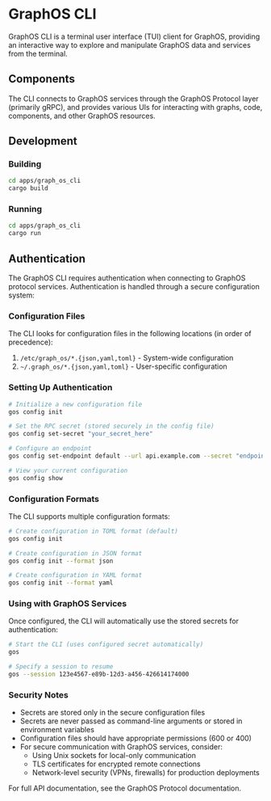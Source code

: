 # GraphOS CLI

GraphOS CLI is a terminal user interface (TUI) client for GraphOS, providing an interactive way to explore and manipulate GraphOS data and services from the terminal.

## Components

The CLI connects to GraphOS services through the GraphOS Protocol layer (primarily gRPC), and provides various UIs for interacting with graphs, code, components, and other GraphOS resources.

## Development

### Building

```bash
cd apps/graph_os_cli
cargo build
```

### Running

```bash
cd apps/graph_os_cli
cargo run
```

## Authentication

The GraphOS CLI requires authentication when connecting to GraphOS protocol services. Authentication is handled through a secure configuration system:

### Configuration Files

The CLI looks for configuration files in the following locations (in order of precedence):

1. `/etc/graph_os/*.{json,yaml,toml}` - System-wide configuration
2. `~/.graph_os/*.{json,yaml,toml}` - User-specific configuration

### Setting Up Authentication

```bash
# Initialize a new configuration file
gos config init

# Set the RPC secret (stored securely in the config file)
gos config set-secret "your_secret_here"

# Configure an endpoint
gos config set-endpoint default --url api.example.com --secret "endpoint_secret" --use-tls

# View your current configuration
gos config show
```

### Configuration Formats

The CLI supports multiple configuration formats:

```bash
# Create configuration in TOML format (default)
gos config init

# Create configuration in JSON format
gos config init --format json

# Create configuration in YAML format
gos config init --format yaml
```

### Using with GraphOS Services

Once configured, the CLI will automatically use the stored secrets for authentication:

```bash
# Start the CLI (uses configured secret automatically)
gos

# Specify a session to resume
gos --session 123e4567-e89b-12d3-a456-426614174000
```

### Security Notes

- Secrets are stored only in the secure configuration files
- Secrets are never passed as command-line arguments or stored in environment variables
- Configuration files should have appropriate permissions (600 or 400)
- For secure communication with GraphOS services, consider:
  - Using Unix sockets for local-only communication
  - TLS certificates for encrypted remote connections
  - Network-level security (VPNs, firewalls) for production deployments

For full API documentation, see the GraphOS Protocol documentation.